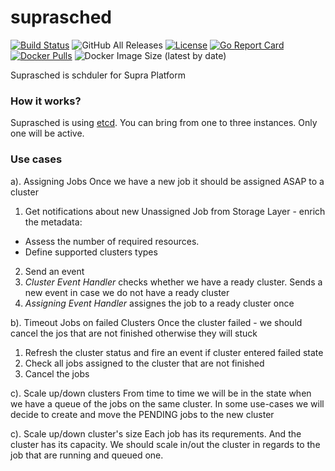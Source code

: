 # suprasched
[![Build Status](https://travis-ci.org/weldpua2008/suprasched.svg?branch=master)](https://travis-ci.org/weldpua2008/suprasched) ![GitHub All Releases](https://img.shields.io/github/downloads/weldpua2008/suprasched/total) [![License](https://img.shields.io/badge/License-Apache%202.0-blue.svg)](https://opensource.org/licenses/Apache-2.0) [![Go Report Card](https://goreportcard.com/badge/github.com/weldpua2008/suprasched)](https://goreportcard.com/report/github.com/weldpua2008/suprasched) [![Docker Pulls](https://img.shields.io/docker/pulls/weldpua2008/suprasched)](https://hub.docker.com/r/weldpua2008/suprasched) ![Docker Image Size (latest by date)](https://img.shields.io/docker/image-size/weldpua2008/suprasched?label=docker%20image)

Suprasched is schduler  for Supra Platform

### How it works?
Suprasched is using [etcd](https://etcd.io/).
You can bring from one to three instances. Only one will be active. 

### Use cases
a). Assigning Jobs
Once we have a new job it should be assigned ASAP to a cluster
1. Get notifications about new Unassigned Job from Storage Layer - enrich the metadata: 
- Assess the number of required resources.
- Define supported clusters types
2. Send an event 
3. _Cluster Event Handler_ checks whether we have a ready cluster. Sends a new event in case we do not have a ready cluster
4. _Assigning Event Handler_ assignes the job to a ready cluster once 

b). Timeout Jobs on failed Clusters
Once the cluster failed - we should cancel the jos that are not finished otherwise they will stuck
1. Refresh the cluster status and fire an event if cluster entered failed state
2. Check all jobs assigned to the cluster that are not finished
3. Cancel the jobs

c). Scale up/down clusters
From time to time we will be in the state when we have a queue of the jobs on the same cluster.
In some use-cases we will decide to create and move the PENDING jobs to the new cluster

c). Scale up/down cluster's size
Each job has its requrements. And the cluster has its capacity.
We should scale in/out the cluster in regards to the job that are running and queued one.

